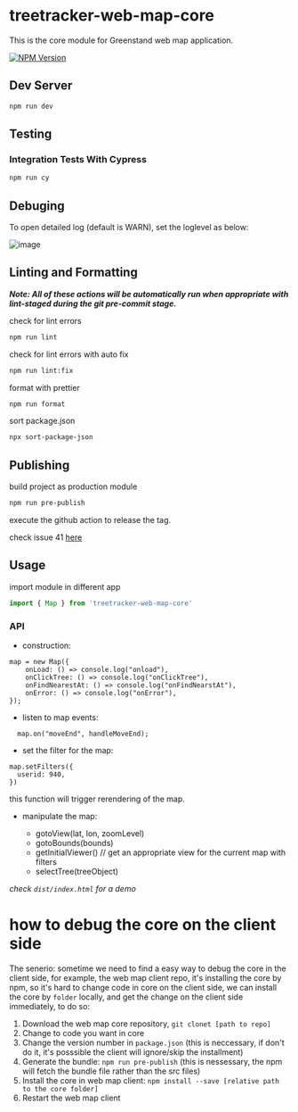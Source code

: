 # treetracker-web-map-core

This is the core module for Greenstand web map application.

[![NPM Version][npm-image]][npm-url]

## Dev Server

```sh
npm run dev
```

## Testing

### Integration Tests With Cypress

```sh
npm run cy
```

## Debuging

To open detailed log (default is WARN), set the loglevel as below:

![image](https://user-images.githubusercontent.com/5744708/153115923-297b0f2f-c74b-4867-b9a0-7346a20f2ff1.png)

## Linting and Formatting

**_Note: All of these actions will be automatically run when appropriate with lint-staged during the git pre-commit stage._**

check for lint errors

```sh
npm run lint
```

check for lint errors with auto fix

```sh
npm run lint:fix
```

format with prettier

```sh
npm run format
```

sort package.json

```sh
npx sort-package-json
```

## Publishing

build project as production module

```sh
npm run pre-publish
```

execute the github action to release the tag.

check issue 41 [here](https://github.com/Greenstand/treetracker-web-map-core/issues/41)

## Usage

import module in different app

```js
import { Map } from 'treetracker-web-map-core'
```

### API

- construction:

```
map = new Map({
    onLoad: () => console.log("onload"),
    onClickTree: () => console.log("onClickTree"),
    onFindNearestAt: () => console.log("onFindNearstAt"),
    onError: () => console.log("onError"),
});
```

- listen to map events:

```
  map.on("moveEnd", handleMoveEnd);
```

- set the filter for the map:

```
map.setFilters({
  userid: 940,
})
```

this function will trigger rerendering of the map.

- manipulate the map:

  - gotoView(lat, lon, zoomLevel)
  - gotoBounds(bounds)
  - getInitialViewer() // get an appropriate view for the current map with filters
  - selectTree(treeObject)

_check `dist/index.html` for a demo_

[npm-image]: https://img.shields.io/npm/v/treetracker-web-map-core.svg
[npm-url]: https://npmjs.org/package/treetracker-web-map-core


# how to debug the core on the client side

The senerio: sometime we need to find a easy way to debug the core in the client side, for example, the web map client repo, it's installing the core by npm, so it's hard to change code in core on the client side, we can install the core by `folder` locally, and get the change on the client side immediately, to do so:

1. Download the web map core repository, `git clonet [path to repo]`
1. Change to code you want in core
1. Change the version number in `package.json` (this is neccessary, if don't do it, it's posssible the client will ignore/skip the installment)
1. Generate the bundle: `npm run pre-publish` (this is nessessary, the npm will fetch the bundle file rather than the src files)
1. Install the core in web map client: `npm install --save [relative path to the core folder]`
1. Restart the web map client

